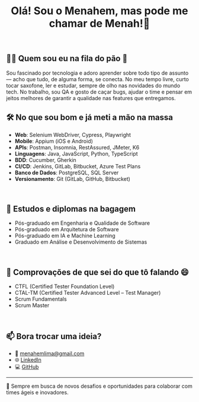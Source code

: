<h1 align="center">Olá! Sou o Menahem, mas pode me chamar de Menah!👋</h1>
<br>

## 👨‍💻 Quem sou eu na fila do pão 🍞

Sou fascinado por tecnologia e adoro aprender sobre todo tipo de assunto — acho que tudo, de alguma forma, se conecta. No meu tempo livre, curto tocar saxofone, ler e estudar, sempre de olho nas novidades do mundo tech. No trabalho, sou QA e gosto de caçar bugs, ajudar o time e pensar em jeitos melhores de garantir a qualidade nas features que entregamos.
<br>

## 🛠️ No que sou bom e já meti a mão na massa

- **Web**: Selenium WebDriver, Cypress, Playwright
- **Mobile**: Appium (iOS e Android)
- **APIs**: Postman, Insomnia, RestAssured, JMeter, K6
- **Linguagens**: Java, JavaScript, Python, TypeScript
- **BDD**: Cucumber, Gherkin
- **CI/CD**: Jenkins, GitLab, Bitbucket, Azure Test Plans
- **Banco de Dados**: PostgreSQL, SQL Server
- **Versionamento**: Git (GitLab, GitHub, Bitbucket)
<br>

## 🧠 Estudos e diplomas na bagagem

- Pós-graduado em Engenharia e Qualidade de Software
- Pós-graduado em Arquitetura de Software
- Pós-graduado em IA e Machine Learning
- Graduado em Análise e Desenvolvimento de Sistemas
<br>

## 📜 Comprovações de que sei do que tô falando 😄

- CTFL (Certified Tester Foundation Level)
- CTAL-TM (Certified Tester Advanced Level – Test Manager)
- Scrum Fundamentals
- Scrum Master
<br>

## 📫 Bora trocar uma ideia?

- 📧 menahemlima@gmail.com
- 🌐 [LinkedIn](https://www.linkedin.com/in/menahemlima/)
- 💻 [GitHub](https://github.com/menahemlima)

---

🚀 Sempre em busca de novos desafios e oportunidades para colaborar com times ágeis e inovadores.
